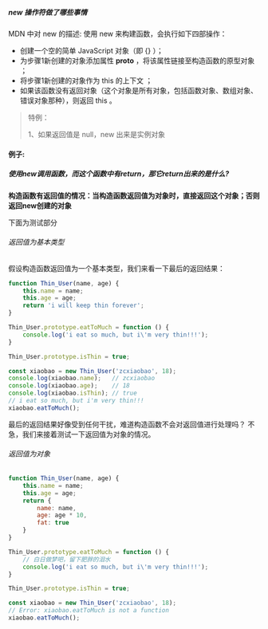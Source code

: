 ##### new 操作符做了哪些事情


MDN 中对 new 的描述: 使用 new 来构建函数，会执行如下四部操作：

+ 创建一个空的简单 JavaScript 对象（即 {} ）；
+ 为步骤1新创建的对象添加属性 __proto__ ，将该属性链接至构造函数的原型对象 ；
+ 将步骤1新创建的对象作为 this 的上下文 ；
+ 如果该函数没有返回对象（这个对象是所有对象，包括函数对象、数组对象、错误对象那种），则返回 this 。

> 特例：
>
> 1、如果返回值是 null，new 出来是实例对象

#### 例子:

##### 使用new调用函数，而这个函数中有return，那它return出来的是什么?

**构造函数有返回值的情况：当构造函数返回值为对象时，直接返回这个对象；否则返回new创建的对象**

下面为测试部分

###### 返回值为基本类型

假设构造函数返回值为一个基本类型，我们来看一下最后的返回结果：

```js
function Thin_User(name, age) {
    this.name = name;
    this.age = age;
    return 'i will keep thin forever';
}

Thin_User.prototype.eatToMuch = function () {
    console.log('i eat so much, but i\'m very thin!!!');
}

Thin_User.prototype.isThin = true;

const xiaobao = new Thin_User('zcxiaobao', 18);
console.log(xiaobao.name);   // zcxiaobao
console.log(xiaobao.age);    // 18
console.log(xiaobao.isThin); // true
// i eat so much, but i'm very thin!!!
xiaobao.eatToMuch(); 
```

最后的返回结果好像受到任何干扰，难道构造函数不会对返回值进行处理吗？
不急，我们来接着测试一下返回值为对象的情况。

###### 返回值为对象

```js
function Thin_User(name, age) {
    this.name = name;
    this.age = age;
    return {
        name: name,
        age: age * 10,
        fat: true
    }
}

Thin_User.prototype.eatToMuch = function () {
    // 白日做梦吧，留下肥胖的泪水
    console.log('i eat so much, but i\'m very thin!!!');
}

Thin_User.prototype.isThin = true;

const xiaobao = new Thin_User('zcxiaobao', 18);
// Error: xiaobao.eatToMuch is not a function
xiaobao.eatToMuch();
```
